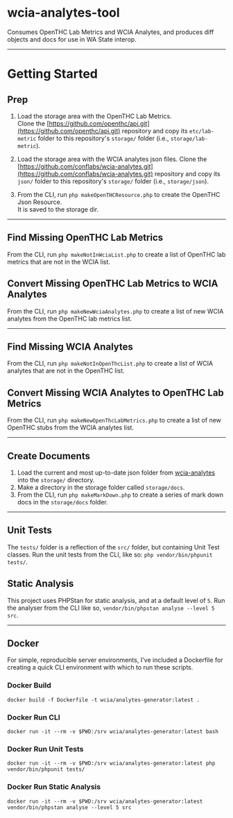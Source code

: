 # wcia-analytes-tool
Consumes OpenTHC Lab Metrics and WCIA Analytes, and produces diff objects and docs for use in WA State interop.

----------------------------------------

# Getting Started

## Prep

1. Load the storage area with the OpenTHC Lab Metrics.  
Clone the [https://github.com/openthc/api.git](https://github.com/openthc/api.git) repository and copy its 
`etc/lab-metric` folder to this repository's `storage/` folder (i.e., `storage/lab-metric`).  

2. Load the storage area with the WCIA analytes json files.
Clone the [https://github.com/conflabs/wcia-analytes.git](https://github.com/conflabs/wcia-analytes.git) repository and 
copy its `json/` folder to this repository's `storage/` folder (i.e., `storage/json`).

3. From the CLI, run `php makeOpenTHCResource.php` to create the OpenTHC Json Resource.  
   It is saved to the storage dir.  

----------------------------------------

## Find Missing OpenTHC Lab Metrics

From the CLI, run `php makeNotInWciaList.php` to create a list of OpenTHC lab metrics that are not in the WCIA list.

## Convert Missing OpenTHC Lab Metrics to WCIA Analytes

From the CLI, run `php makeNewWciaAnalytes.php` to create a list of new WCIA analytes from the OpenTHC lab metrics list.

----------------------------------------

## Find Missing WCIA Analytes

From the CLI, run `php makeNotInOpenThcList.php` to create a list of WCIA analytes that are not in the OpenTHC list.

## Convert Missing WCIA Analytes to OpenTHC Lab Metrics 

From the CLI, run `php makeNewOpenThcLabMetrics.php` to create a list of new OpenTHC stubs from the WCIA analytes list.

----------------------------------------

## Create Documents

1. Load the current and most up-to-date json folder from [wcia-analytes](https://github.com/conflabs/wcia-analytes) 
into the `storage/` directory.  
2. Make a directory in the storage folder called `storage/docs`.  
3. From the CLI, run `php makeMarkDown.php` to create a series of mark down docs in the `storage/docs` folder.  

----------------------------------------

## Unit Tests

The `tests/` folder is a reflection of the `src/` folder, but containing Unit Test classes. Run the unit tests from the
CLI, like so: `php vendor/bin/phpunit tests/`.

## Static Analysis

This project uses PHPStan for static analysis, and at a default level of `5`.  Run the analyser from the CLI like so,
`vendor/bin/phpstan analyse --level 5 src`.

----------------------------------------

## Docker

For simple, reproducible server environments, I've included a Dockerfile for creating a quick CLI environment with which
to run these scripts.

### Docker Build

`docker build -f Dockerfile -t wcia/analytes-generator:latest .`

### Docker Run CLI

`docker run -it --rm -v $PWD:/srv wcia/analytes-generator:latest bash`

### Docker Run Unit Tests

`docker run -it --rm -v $PWD:/srv wcia/analytes-generator:latest php vendor/bin/phpunit tests/`

### Docker Run Static Analysis

`docker run -it --rm -v $PWD:/srv wcia/analytes-generator:latest vendor/bin/phpstan analyse --level 5 src`